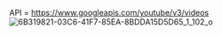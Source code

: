 API = https://www.googleapis.com/youtube/v3/videos
![6B319821-03C6-41F7-85EA-8BDDA15D5D65_1_102_o](https://github.com/JazmineNicoleJames/Capstone-Project-2/assets/131630623/501dc95c-b63f-4a99-bba2-ca492a20aef1)
